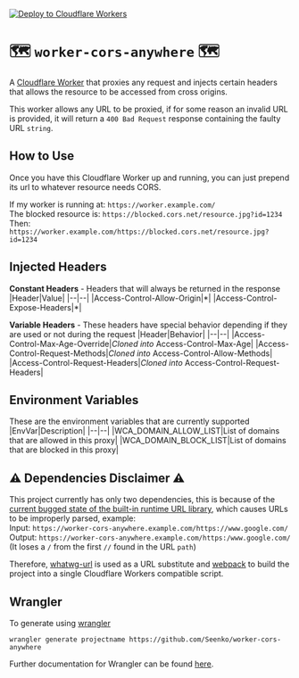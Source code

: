 [![Deploy to Cloudflare Workers](https://deploy.workers.cloudflare.com/button)](https://deploy.workers.cloudflare.com/?url=https://github.com/Seenko/worker-cors-anywhere)
# 🗺 `worker-cors-anywhere` 🗺

A [Cloudflare Worker](https://developers.cloudflare.com/workers/learning/how-workers-works) that proxies any request and injects certain headers that allows the resource to be accessed from cross origins.

This worker allows any URL to be proxied, if for some reason an invalid URL is provided, it will return a `400 Bad Request` response containing the faulty URL `string`.

## How to Use
Once you have this Cloudflare Worker up and running, you can just prepend its url to whatever resource needs CORS.

If my worker is running at: `https://worker.example.com/`  
The blocked resource is: `https://blocked.cors.net/resource.jpg?id=1234`  
Then: `https://worker.example.com/https://blocked.cors.net/resource.jpg?id=1234`

## Injected Headers

**Constant Headers** - Headers that will always be returned in the response
|Header|Value|
|--|--|
|Access-Control-Allow-Origin|\*|
|Access-Control-Expose-Headers|\*|

**Variable Headers** - These headers have special behavior depending if they are used or not during the request
|Header|Behavior|
|--|--|
|Access-Control-Max-Age-Override|*Cloned into* Access-Control-Max-Age|
|Access-Control-Request-Methods|*Cloned into* Access-Control-Allow-Methods|
|Access-Control-Request-Headers|*Cloned into* Access-Control-Request-Headers|

## Environment Variables
These are the environment variables that are currently supported
|EnvVar|Description|
|--|--|
|WCA_DOMAIN_ALLOW_LIST|List of domains that are allowed in this proxy|
|WCA_DOMAIN_BLOCK_LIST|List of domains that are blocked in this proxy|

## ⚠️ Dependencies Disclaimer ⚠️
This project currently has only two dependencies, this is because of the [current bugged state of the built-in runtime URL library](https://community.cloudflare.com/t/bug-inconsistent-url-behaviour/98044), which causes URLs to be improperly parsed, example:  
Input: `https://worker-cors-anywhere.example.com/https://www.google.com/`  
Output: `https://worker-cors-anywhere.example.com/https:/www.google.com/` (It loses a `/` from the first `//` found in the URL `path`)

Therefore, [whatwg-url](https://www.npmjs.com/package/whatwg-url) is used as a URL substitute and [webpack](https://www.npmjs.com/package/webpack) to build the project into a single Cloudflare Workers compatible script.

## Wrangler
To generate using [wrangler](https://github.com/cloudflare/wrangler)

```
wrangler generate projectname https://github.com/Seenko/worker-cors-anywhere
```

Further documentation for Wrangler can be found [here](https://developers.cloudflare.com/workers/tooling/wrangler).
